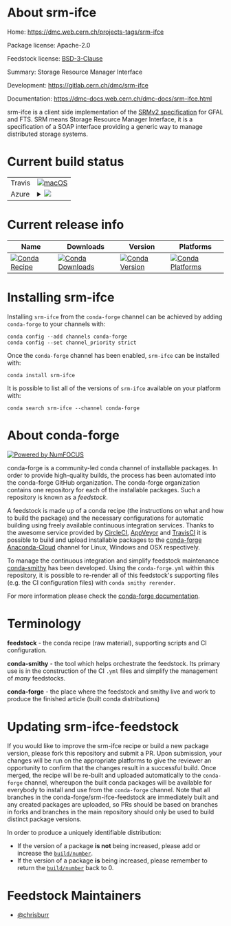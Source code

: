 About srm-ifce
==============

Home: https://dmc.web.cern.ch/projects-tags/srm-ifce

Package license: Apache-2.0

Feedstock license: [BSD-3-Clause](https://github.com/conda-forge/srm-ifce-feedstock/blob/master/LICENSE.txt)

Summary: Storage Resource Manager Interface

Development: https://gitlab.cern.ch/dmc/srm-ifce

Documentation: https://dmc-docs.web.cern.ch/dmc-docs/srm-ifce.html

srm-ifce is a client side implementation of the
[SRMv2 specification](https://sdm.lbl.gov/srm-wg/doc/SRM.v2.2.html) for
GFAL and FTS. SRM means Storage Resource Manager Interface, it is a
specification of a SOAP interface providing a generic way to manage
distributed storage systems.


Current build status
====================


<table><tr>
    <td>Travis</td>
    <td>
      <a href="https://travis-ci.com/conda-forge/srm-ifce-feedstock">
        <img alt="macOS" src="https://img.shields.io/travis/com/conda-forge/srm-ifce-feedstock/master.svg?label=macOS">
      </a>
    </td>
  </tr>
    
  <tr>
    <td>Azure</td>
    <td>
      <details>
        <summary>
          <a href="https://dev.azure.com/conda-forge/feedstock-builds/_build/latest?definitionId=6738&branchName=master">
            <img src="https://dev.azure.com/conda-forge/feedstock-builds/_apis/build/status/srm-ifce-feedstock?branchName=master">
          </a>
        </summary>
        <table>
          <thead><tr><th>Variant</th><th>Status</th></tr></thead>
          <tbody><tr>
              <td>linux_64</td>
              <td>
                <a href="https://dev.azure.com/conda-forge/feedstock-builds/_build/latest?definitionId=6738&branchName=master">
                  <img src="https://dev.azure.com/conda-forge/feedstock-builds/_apis/build/status/srm-ifce-feedstock?branchName=master&jobName=linux&configuration=linux_64_" alt="variant">
                </a>
              </td>
            </tr><tr>
              <td>linux_aarch64</td>
              <td>
                <a href="https://dev.azure.com/conda-forge/feedstock-builds/_build/latest?definitionId=6738&branchName=master">
                  <img src="https://dev.azure.com/conda-forge/feedstock-builds/_apis/build/status/srm-ifce-feedstock?branchName=master&jobName=linux&configuration=linux_aarch64_" alt="variant">
                </a>
              </td>
            </tr><tr>
              <td>linux_ppc64le</td>
              <td>
                <a href="https://dev.azure.com/conda-forge/feedstock-builds/_build/latest?definitionId=6738&branchName=master">
                  <img src="https://dev.azure.com/conda-forge/feedstock-builds/_apis/build/status/srm-ifce-feedstock?branchName=master&jobName=linux&configuration=linux_ppc64le_" alt="variant">
                </a>
              </td>
            </tr><tr>
              <td>osx_64</td>
              <td>
                <a href="https://dev.azure.com/conda-forge/feedstock-builds/_build/latest?definitionId=6738&branchName=master">
                  <img src="https://dev.azure.com/conda-forge/feedstock-builds/_apis/build/status/srm-ifce-feedstock?branchName=master&jobName=osx&configuration=osx_64_" alt="variant">
                </a>
              </td>
            </tr><tr>
              <td>osx_arm64</td>
              <td>
                <a href="https://dev.azure.com/conda-forge/feedstock-builds/_build/latest?definitionId=6738&branchName=master">
                  <img src="https://dev.azure.com/conda-forge/feedstock-builds/_apis/build/status/srm-ifce-feedstock?branchName=master&jobName=osx&configuration=osx_arm64_" alt="variant">
                </a>
              </td>
            </tr>
          </tbody>
        </table>
      </details>
    </td>
  </tr>
</table>

Current release info
====================

| Name | Downloads | Version | Platforms |
| --- | --- | --- | --- |
| [![Conda Recipe](https://img.shields.io/badge/recipe-srm--ifce-green.svg)](https://anaconda.org/conda-forge/srm-ifce) | [![Conda Downloads](https://img.shields.io/conda/dn/conda-forge/srm-ifce.svg)](https://anaconda.org/conda-forge/srm-ifce) | [![Conda Version](https://img.shields.io/conda/vn/conda-forge/srm-ifce.svg)](https://anaconda.org/conda-forge/srm-ifce) | [![Conda Platforms](https://img.shields.io/conda/pn/conda-forge/srm-ifce.svg)](https://anaconda.org/conda-forge/srm-ifce) |

Installing srm-ifce
===================

Installing `srm-ifce` from the `conda-forge` channel can be achieved by adding `conda-forge` to your channels with:

```
conda config --add channels conda-forge
conda config --set channel_priority strict
```

Once the `conda-forge` channel has been enabled, `srm-ifce` can be installed with:

```
conda install srm-ifce
```

It is possible to list all of the versions of `srm-ifce` available on your platform with:

```
conda search srm-ifce --channel conda-forge
```


About conda-forge
=================

[![Powered by
NumFOCUS](https://img.shields.io/badge/powered%20by-NumFOCUS-orange.svg?style=flat&colorA=E1523D&colorB=007D8A)](https://numfocus.org)

conda-forge is a community-led conda channel of installable packages.
In order to provide high-quality builds, the process has been automated into the
conda-forge GitHub organization. The conda-forge organization contains one repository
for each of the installable packages. Such a repository is known as a *feedstock*.

A feedstock is made up of a conda recipe (the instructions on what and how to build
the package) and the necessary configurations for automatic building using freely
available continuous integration services. Thanks to the awesome service provided by
[CircleCI](https://circleci.com/), [AppVeyor](https://www.appveyor.com/)
and [TravisCI](https://travis-ci.com/) it is possible to build and upload installable
packages to the [conda-forge](https://anaconda.org/conda-forge)
[Anaconda-Cloud](https://anaconda.org/) channel for Linux, Windows and OSX respectively.

To manage the continuous integration and simplify feedstock maintenance
[conda-smithy](https://github.com/conda-forge/conda-smithy) has been developed.
Using the ``conda-forge.yml`` within this repository, it is possible to re-render all of
this feedstock's supporting files (e.g. the CI configuration files) with ``conda smithy rerender``.

For more information please check the [conda-forge documentation](https://conda-forge.org/docs/).

Terminology
===========

**feedstock** - the conda recipe (raw material), supporting scripts and CI configuration.

**conda-smithy** - the tool which helps orchestrate the feedstock.
                   Its primary use is in the construction of the CI ``.yml`` files
                   and simplify the management of *many* feedstocks.

**conda-forge** - the place where the feedstock and smithy live and work to
                  produce the finished article (built conda distributions)


Updating srm-ifce-feedstock
===========================

If you would like to improve the srm-ifce recipe or build a new
package version, please fork this repository and submit a PR. Upon submission,
your changes will be run on the appropriate platforms to give the reviewer an
opportunity to confirm that the changes result in a successful build. Once
merged, the recipe will be re-built and uploaded automatically to the
`conda-forge` channel, whereupon the built conda packages will be available for
everybody to install and use from the `conda-forge` channel.
Note that all branches in the conda-forge/srm-ifce-feedstock are
immediately built and any created packages are uploaded, so PRs should be based
on branches in forks and branches in the main repository should only be used to
build distinct package versions.

In order to produce a uniquely identifiable distribution:
 * If the version of a package **is not** being increased, please add or increase
   the [``build/number``](https://docs.conda.io/projects/conda-build/en/latest/resources/define-metadata.html#build-number-and-string).
 * If the version of a package **is** being increased, please remember to return
   the [``build/number``](https://docs.conda.io/projects/conda-build/en/latest/resources/define-metadata.html#build-number-and-string)
   back to 0.

Feedstock Maintainers
=====================

* [@chrisburr](https://github.com/chrisburr/)

